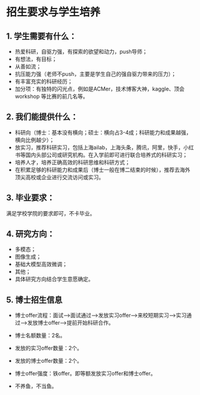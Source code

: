 # 招生要求与学生培养

## 1. 学生需要有什么：

- 热爱科研，自驱力强，有探索的欲望和动力，push导师；
- 有想法，有目标；
- 从善如流；
- 抗压能力强（老师不push，主要是学生自己的强自驱力带来的压力）；
- 有丰富充实的科研经历；
- 加分项：有独特的闪光点，例如是ACMer，技术博客大神，kaggle、顶会 workshop 等比赛的前几名等。
 
## 2. 我们能提供什么：

- 科研向（博士：基本没有横向；硕士：横向占3-4成；科研能力和成果越强，横向比例越少）；
- 放实习，推荐科研实习，包括上海ailab，上海头条，腾讯，阿里，快手，小红书等国内头部公司或研究机构。在入学前即可进行联合培养式的科研实习；
- 培养人才，培养正确高效的科研思维和科研方式；
- 在积累足够的科研能力和成果后（博士一般在博二结束的时候），推荐去海外顶尖高校或企业进行交流访问或实习。

## 3. 毕业要求：

满足学校学院的要求即可，不卡毕业。

## 4. 研究方向：

- 多模态；
- 图像生成；
- 基础大模型高效微调；
- 其他；
- 具体研究方向结合学生意愿确定。

## 5. 博士招生信息

- 博士offer流程：面试-->面试通过-->发放实习offer-->来校短期实习-->实习通过-->发放博士offer-->提前开始科研合作。
 
- 博士名额数量：2名。
 
- 发放的实习offer数量：2个。
 
- 发放的博士offer数量：2个。
 
- 博士offer强度：铁offer。即等额发放实习offer和博士offer。
 
- 不养鱼，不当鱼。

